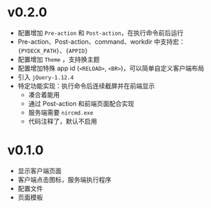 v0.2.0
===
* 配置增加 `Pre-action` 和 `Post-action`，在执行命令前后运行
* Pre-action、Post-action、command、workdir 中支持宏：`{PYDECK_PATH}`、`{APPID}`
* 配置增加 `Theme` ，支持换主题
* 配置增加特殊 app id (`<RELOAD>`, `<BR>`)，可以简单自定义客户端布局
* 引入 `jQuery-1.12.4`
* 特定功能实现：执行命令后连续截屏并在前端显示
  - 凑合着能用
  - 通过 Post-action 和前端页面配合实现
  - 服务端需要 `nircmd.exe`
  - 代码注释了，默认不启用

v0.1.0
===
* 显示客户端页面
* 客户端点击图标，服务端执行程序
* 配置文件
* 页面模板
